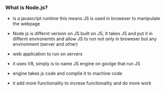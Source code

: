 ### What is Node.js?

- is a javascript runtime 
this means JS is used in broweser to manipulate the webpage 

- Node js is differnt version on JS built on JS, It takes JS and put it in differnt environemtn and allow JS to run not only in broweser but any environment (server and other)

- web application to run on servers
- it uses V8, simply is to name JS engine on goolge that run JS
- engine takes js code and complie it to machine code   
- it add more functionality to increse functionality and do more work 


